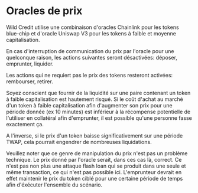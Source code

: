 # Oracles de prix

Wild Credit utilise une combinaison d'oracles Chainlink pour les tokens blue-chip et d'oracle Uniswap V3 pour les tokens à faible et moyenne capitalisation.

En cas d'interruption de communication du prix par l'oracle pour une quelconque raison, les actions suivantes seront désactivées: déposer, emprunter, liquider.

Les actions qui ne requiert pas le prix des tokens resteront activées: rembourser, retirer.

Soyez conscient que fournir de la liquidité sur une paire contenant un token à faible capitalisation est hautement risqué. Si le coût d'achat au marché d'un token à faible capitalisation afin d'augmenter son prix pour une période donnée \(ex 10 minutes\) est inférieur à la récompense potentielle de l'utiliser en collatéral afin d'emprunter, il est possible qu'une personne fasse exactement ça.

A l'inverse, si le prix d'un token baisse significativement sur une période TWAP, cela pourrait engendrer de nombreuses liquidations.

Veuillez noter que ce genre de manipulation du prix n'est pas un problème technique. Le prix donné par l'oracle serait, dans ces cas là, correct. Ce n'est pas non plus une attaque flash loan qui se produit dans une seule et même transaction, ce qui n'est pas possible ici. L'emprunteur devrait en effet maintenir le prix du token ciblé pour une certaine période de temps afin d'éxécuter l'ensemble du scénario.

